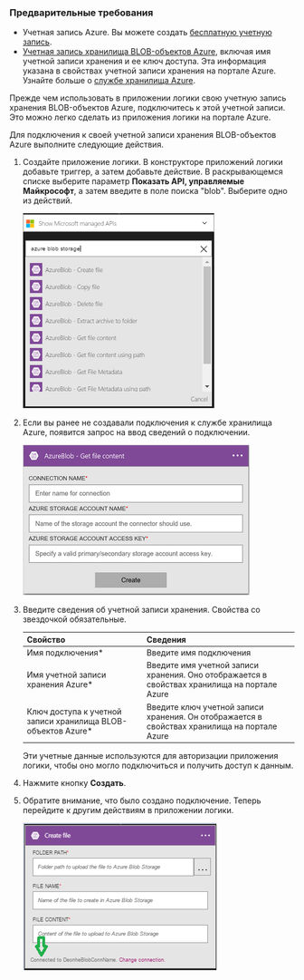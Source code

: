 ### <a name="prerequisites"></a>Предварительные требования
* Учетная запись Azure. Вы можете создать [бесплатную учетную запись](https://azure.microsoft.com/free).
* [Учетная запись хранилища BLOB-объектов Azure](../articles/storage/common/storage-create-storage-account.md), включая имя учетной записи хранения и ее ключ доступа. Эта информация указана в свойствах учетной записи хранения на портале Azure. Узнайте больше о [службе хранилища Azure](../articles/storage/common/storage-introduction.md).

Прежде чем использовать в приложении логики свою учетную запись хранения BLOB-объектов Azure, подключитесь к этой учетной записи. Это можно легко сделать из приложения логики на портале Azure.  

Для подключения к своей учетной записи хранения BLOB-объектов Azure выполните следующие действия.  

1. Создайте приложение логики. В конструкторе приложений логики добавьте триггер, а затем добавьте действие. В раскрывающемся списке выберите параметр **Показать API, управляемые Майкрософт**, а затем введите в поле поиска "blob". Выберите одно из действий.  
   
    ![Этап создания подключения к хранилищу BLOB-объектов Azure](./media/connectors-create-api-azureblobstorage/azureblobstorage-1.png)  
2. Если вы ранее не создавали подключения к службе хранилища Azure, появится запрос на ввод сведений о подключении.   
   
    ![Этап создания подключения к хранилищу BLOB-объектов Azure](./media/connectors-create-api-azureblobstorage/connection-details.png)  
3. Введите сведения об учетной записи хранения. Свойства со звездочкой обязательные.
   
   | Свойство | Сведения |
   | --- | --- |
   | Имя подключения* |Введите имя подключения |
   | Имя учетной записи хранения Azure* |Введите имя учетной записи хранения. Оно отображается в свойствах хранилища на портале Azure |
   | Ключ доступа к учетной записи хранилища BLOB-объектов Azure* |Введите ключ учетной записи хранения. Он отображается в свойствах хранилища на портале Azure |
   
    Эти учетные данные используются для авторизации приложения логики, чтобы оно могло подключиться и получить доступ к данным. 
4. Нажмите кнопку **Создать**.
5. Обратите внимание, что было создано подключение. Теперь перейдите к другим действиям в приложении логики. 
   
    ![Этап создания подключения к хранилищу BLOB-объектов Azure](./media/connectors-create-api-azureblobstorage/azureblobstorage-3.png)  

